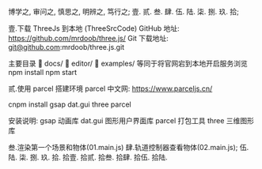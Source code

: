 博学之, 审问之, 慎思之, 明辨之, 笃行之;
壹. 贰. 叁. 肆. 伍. 陆. 柒. 捌. 玖. 拾;

壹.下载 ThreeJs 到本地 (ThreeSrcCode)
GitHub 地址: https://github.com/mrdoob/three.js/
Git 下载地址: git@github.com:mrdoob/three.js.git

主要目录
📁
docs/
📁
editor/
📁
examples/
等同于将官网宕到本地开启服务浏览
npm install
npm start

贰.使用 parcel 搭建环境
parcel 中文网: https://www.parceljs.cn/

cnpm install gsap dat.gui three parcel

安装说明:
gsap 动画库
dat.gui 图形用户界面库
parcel 打包工具
three 三维图形库

叁.渲染第一个场景和物体(01.main.js)
肆.轨道控制器查看物体(02.main.js);
伍.
陆.
柒.
捌.
玖.
拾.
拾壹.
拾贰.
拾叁.
拾肆.
拾伍.
拾陆.
